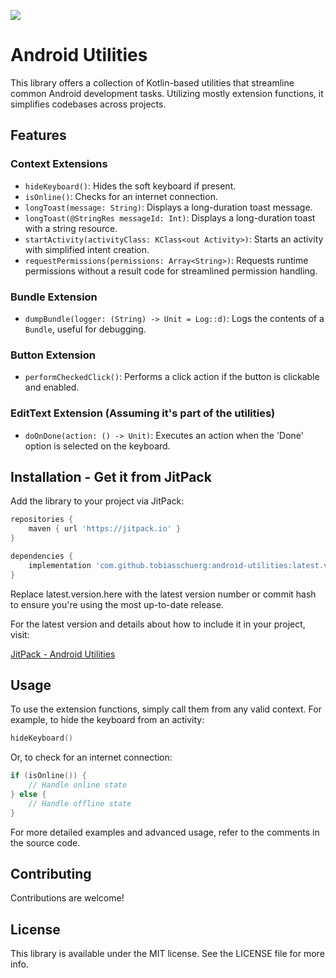 [![](https://jitpack.io/v/tobiasschuerg/android-utilities.svg)](https://jitpack.io/#tobiasschuerg/android-utilities)

# Android Utilities

This library offers a collection of Kotlin-based utilities that streamline common Android development tasks. Utilizing mostly extension functions, it simplifies codebases across projects.

## Features

### Context Extensions
- `hideKeyboard()`: Hides the soft keyboard if present.
- `isOnline()`: Checks for an internet connection.
- `longToast(message: String)`: Displays a long-duration toast message.
- `longToast(@StringRes messageId: Int)`: Displays a long-duration toast with a string resource.
- `startActivity(activityClass: KClass<out Activity>)`: Starts an activity with simplified intent creation.
- `requestPermissions(permissions: Array<String>)`: Requests runtime permissions without a result code for streamlined permission handling.

### Bundle Extension
- `dumpBundle(logger: (String) -> Unit = Log::d)`: Logs the contents of a `Bundle`, useful for debugging.

### Button Extension
- `performCheckedClick()`: Performs a click action if the button is clickable and enabled.

### EditText Extension (Assuming it's part of the utilities)
- `doOnDone(action: () -> Unit)`: Executes an action when the 'Done' option is selected on the keyboard.

## Installation - Get it from JitPack

Add the library to your project via JitPack:

```gradle
repositories {
    maven { url 'https://jitpack.io' }
}

dependencies {
    implementation 'com.github.tobiasschuerg:android-utilities:latest.version.here'
}
```
Replace latest.version.here with the latest version number or commit hash to ensure you're using the most up-to-date release.

For the latest version and details about how to include it in your project, visit:

[JitPack - Android Utilities](https://jitpack.io/#tobiasschuerg/android-utilities)

## Usage
To use the extension functions, simply call them from any valid context. For example, to hide the keyboard from an activity:
```kotlin
hideKeyboard()
```
Or, to check for an internet connection:

```kotlin
if (isOnline()) {
    // Handle online state
} else {
    // Handle offline state
}
```
For more detailed examples and advanced usage, refer to the comments in the source code.

## Contributing
Contributions are welcome!

## License
This library is available under the MIT license. See the LICENSE file for more info.
